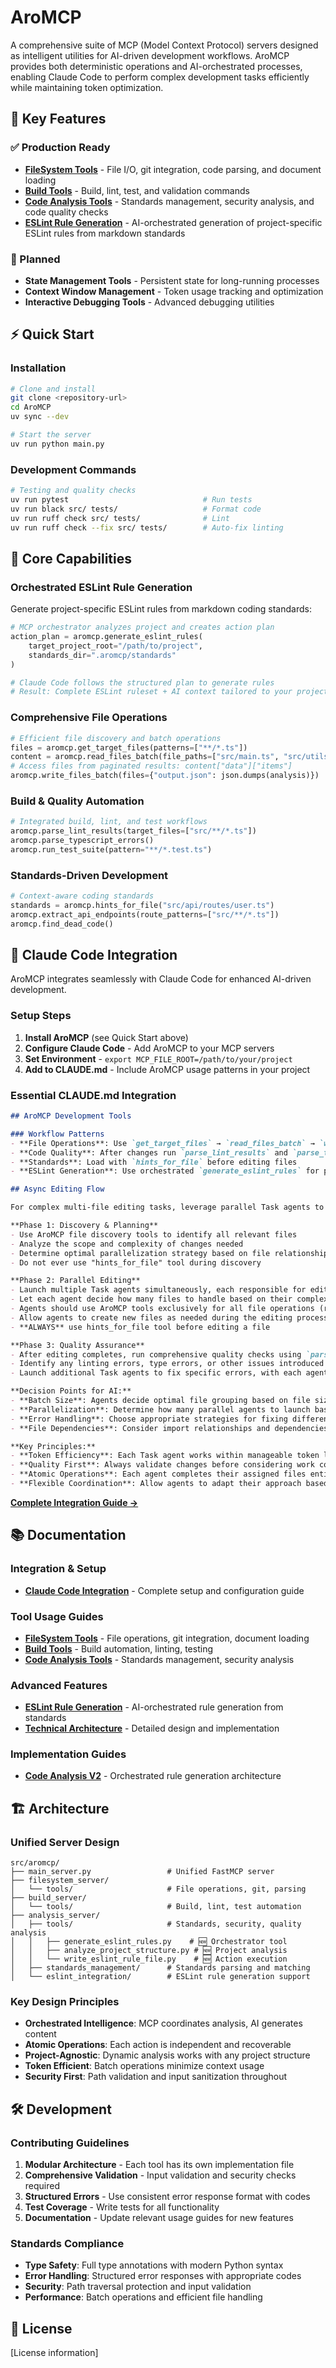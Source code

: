 # AroMCP

A comprehensive suite of MCP (Model Context Protocol) servers designed as intelligent utilities for AI-driven development workflows. AroMCP provides both deterministic operations and AI-orchestrated processes, enabling Claude Code to perform complex development tasks efficiently while maintaining token optimization.

## 🚀 Key Features

### ✅ Production Ready
- **[FileSystem Tools](documentation/usage/filesystem_tools.md)** - File I/O, git integration, code parsing, and document loading
- **[Build Tools](documentation/usage/build_tools.md)** - Build, lint, test, and validation commands
- **[Code Analysis Tools](documentation/usage/analysis_tools.md)** - Standards management, security analysis, and code quality checks
- **[ESLint Rule Generation](documentation/commands/generate-eslint-rules.md)** - AI-orchestrated generation of project-specific ESLint rules from markdown standards

### 🔄 Planned
- **State Management Tools** - Persistent state for long-running processes
- **Context Window Management** - Token usage tracking and optimization
- **Interactive Debugging Tools** - Advanced debugging utilities

## ⚡ Quick Start

### Installation
```bash
# Clone and install
git clone <repository-url>
cd AroMCP
uv sync --dev

# Start the server
uv run python main.py
```

### Development Commands
```bash
# Testing and quality checks
uv run pytest                              # Run tests
uv run black src/ tests/                   # Format code
uv run ruff check src/ tests/              # Lint
uv run ruff check --fix src/ tests/        # Auto-fix linting
```

## 🔧 Core Capabilities

### Orchestrated ESLint Rule Generation
Generate project-specific ESLint rules from markdown coding standards:

```python
# MCP orchestrator analyzes project and creates action plan
action_plan = aromcp.generate_eslint_rules(
    target_project_root="/path/to/project",
    standards_dir=".aromcp/standards"
)

# Claude Code follows the structured plan to generate rules
# Result: Complete ESLint ruleset + AI context tailored to your project
```

### Comprehensive File Operations
```python
# Efficient file discovery and batch operations
files = aromcp.get_target_files(patterns=["**/*.ts"])
content = aromcp.read_files_batch(file_paths=["src/main.ts", "src/utils.ts"])
# Access files from paginated results: content["data"]["items"]
aromcp.write_files_batch(files={"output.json": json.dumps(analysis)})
```

### Build & Quality Automation
```python
# Integrated build, lint, and test workflows
aromcp.parse_lint_results(target_files=["src/**/*.ts"])
aromcp.parse_typescript_errors()
aromcp.run_test_suite(pattern="**/*.test.ts")
```

### Standards-Driven Development
```python
# Context-aware coding standards
standards = aromcp.hints_for_file("src/api/routes/user.ts")
aromcp.extract_api_endpoints(route_patterns=["src/**/*.ts"])
aromcp.find_dead_code()
```

## 🔗 Claude Code Integration

AroMCP integrates seamlessly with Claude Code for enhanced AI-driven development.

### Setup Steps
1. **Install AroMCP** (see Quick Start above)
2. **Configure Claude Code** - Add AroMCP to your MCP servers
3. **Set Environment** - `export MCP_FILE_ROOT=/path/to/your/project`
4. **Add to CLAUDE.md** - Include AroMCP usage patterns in your project

### Essential CLAUDE.md Integration
```markdown
## AroMCP Development Tools

### Workflow Patterns
- **File Operations**: Use `get_target_files` → `read_files_batch` → `write_files_batch`
- **Code Quality**: After changes run `parse_lint_results` and `parse_typescript_errors`
- **Standards**: Load with `hints_for_file` before editing files
- **ESLint Generation**: Use orchestrated `generate_eslint_rules` for project-specific rules

## Async Editing Flow

For complex multi-file editing tasks, leverage parallel Task agents to maximize efficiency while respecting token limits:

**Phase 1: Discovery & Planning**
- Use AroMCP file discovery tools to identify all relevant files
- Analyze the scope and complexity of changes needed
- Determine optimal parallelization strategy based on file relationships and dependencies
- Do not ever use "hints_for_file" tool during discovery

**Phase 2: Parallel Editing**
- Launch multiple Task agents simultaneously, each responsible for editing a subset of files
- Let each agent decide how many files to handle based on their complexity and token constraints
- Agents should use AroMCP tools exclusively for all file operations (read, write, create)
- Allow agents to create new files as needed during the editing process
- **ALWAYS** use hints_for_file tool before editing a file

**Phase 3: Quality Assurance**
- After editing completes, run comprehensive quality checks using `parse_lint_results`
- Identify any linting errors, type errors, or other issues introduced during editing
- Launch additional Task agents to fix specific errors, with each agent focusing on particular files or error types

**Decision Points for AI:**
- **Batch Size**: Agents decide optimal file grouping based on file size, complexity, and relationships
- **Parallelization**: Determine how many parallel agents to launch based on task complexity
- **Error Handling**: Choose appropriate strategies for fixing different types of errors
- **File Dependencies**: Consider import relationships and dependencies when organizing work

**Key Principles:**
- **Token Efficiency**: Each Task agent works within manageable token limits
- **Quality First**: Always validate changes before considering work complete
- **Atomic Operations**: Each agent completes their assigned files entirely
- **Flexible Coordination**: Allow agents to adapt their approach based on encountered challenges
```

**[Complete Integration Guide →](documentation/claude_code.md)**

## 📚 Documentation

### Integration & Setup
- **[Claude Code Integration](documentation/claude_code.md)** - Complete setup and configuration guide

### Tool Usage Guides
- **[FileSystem Tools](documentation/usage/filesystem_tools.md)** - File operations, git integration, document loading
- **[Build Tools](documentation/usage/build_tools.md)** - Build automation, linting, testing
- **[Code Analysis Tools](documentation/usage/analysis_tools.md)** - Standards management, security analysis

### Advanced Features
- **[ESLint Rule Generation](documentation/commands/generate-eslint-rules.md)** - AI-orchestrated rule generation from standards
- **[Technical Architecture](documentation/simplify-workflow.md)** - Detailed design and implementation

### Implementation Guides
- **[Code Analysis V2](documentation/implementation/code-analysis-tool-v2.md)** - Orchestrated rule generation architecture

## 🏗️ Architecture

### Unified Server Design
```
src/aromcp/
├── main_server.py                 # Unified FastMCP server
├── filesystem_server/
│   └── tools/                     # File operations, git, parsing
├── build_server/
│   └── tools/                     # Build, lint, test automation
├── analysis_server/
│   ├── tools/                     # Standards, security, quality analysis
│   │   ├── generate_eslint_rules.py    # 🆕 Orchestrator tool
│   │   ├── analyze_project_structure.py # 🆕 Project analysis
│   │   └── write_eslint_rule_file.py    # 🆕 Action execution
│   ├── standards_management/      # Standards parsing and matching
│   └── eslint_integration/        # ESLint rule generation support
```

### Key Design Principles
- **Orchestrated Intelligence**: MCP coordinates analysis, AI generates content
- **Atomic Operations**: Each action is independent and recoverable
- **Project-Agnostic**: Dynamic analysis works with any project structure
- **Token Efficient**: Batch operations minimize context usage
- **Security First**: Path validation and input sanitization throughout

## 🛠️ Development

### Contributing Guidelines
1. **Modular Architecture** - Each tool has its own implementation file
2. **Comprehensive Validation** - Input validation and security checks required
3. **Structured Errors** - Use consistent error response format with codes
4. **Test Coverage** - Write tests for all functionality
5. **Documentation** - Update relevant usage guides for new features

### Standards Compliance
- **Type Safety**: Full type annotations with modern Python syntax
- **Error Handling**: Structured error responses with appropriate codes
- **Security**: Path traversal protection and input validation
- **Performance**: Batch operations and efficient file handling

## 📄 License

[License information]